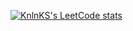 [![KnlnKS's LeetCode stats](https://leetcode-stats-six.vercel.app/api?username=OnniKorpella&theme=dark)](https://github.com/OnniKorpella/leetcode-stats)
